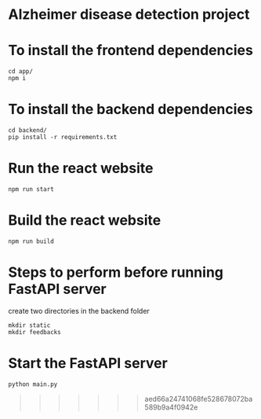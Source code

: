 
# Alzheimer disease detection project

# To install the frontend dependencies 
```
cd app/
npm i
```
# To install the backend dependencies
```
cd backend/
pip install -r requirements.txt
```

# Run the react website 
```
npm run start
```

# Build the react website
```
npm run build
```
# Steps to perform before running FastAPI server
create two directories in the backend folder
```
mkdir static
mkdir feedbacks
```

# Start the FastAPI server
```
python main.py
```
>>>>>>> aed66a24741068fe528678072ba589b9a4f0942e
